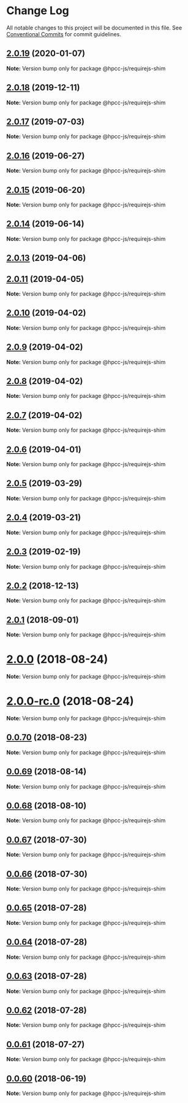 # Change Log

All notable changes to this project will be documented in this file.
See [Conventional Commits](https://conventionalcommits.org) for commit guidelines.

## [2.0.19](https://github.com/hpcc-systems/Visualization/compare/@hpcc-js/requirejs-shim@2.0.18...@hpcc-js/requirejs-shim@2.0.19) (2020-01-07)

**Note:** Version bump only for package @hpcc-js/requirejs-shim






## [2.0.18](https://github.com/hpcc-systems/Visualization/compare/@hpcc-js/requirejs-shim@2.0.17...@hpcc-js/requirejs-shim@2.0.18) (2019-12-11)

**Note:** Version bump only for package @hpcc-js/requirejs-shim






## [2.0.17](https://github.com/hpcc-systems/Visualization/compare/@hpcc-js/requirejs-shim@2.0.16...@hpcc-js/requirejs-shim@2.0.17) (2019-07-03)

**Note:** Version bump only for package @hpcc-js/requirejs-shim





## [2.0.16](https://github.com/hpcc-systems/Visualization/compare/@hpcc-js/requirejs-shim@2.0.15...@hpcc-js/requirejs-shim@2.0.16) (2019-06-27)

**Note:** Version bump only for package @hpcc-js/requirejs-shim





## [2.0.15](https://github.com/hpcc-systems/Visualization/compare/@hpcc-js/requirejs-shim@2.0.14...@hpcc-js/requirejs-shim@2.0.15) (2019-06-20)

**Note:** Version bump only for package @hpcc-js/requirejs-shim





## [2.0.14](https://github.com/hpcc-systems/Visualization/compare/@hpcc-js/requirejs-shim@2.0.13...@hpcc-js/requirejs-shim@2.0.14) (2019-06-14)

**Note:** Version bump only for package @hpcc-js/requirejs-shim






## [2.0.13](https://github.com/hpcc-systems/Visualization/compare/@hpcc-js/requirejs-shim@2.0.3...@hpcc-js/requirejs-shim@2.0.13) (2019-04-06)



## [2.0.11](https://github.com/hpcc-systems/Visualization/compare/@hpcc-js/requirejs-shim@2.0.3...@hpcc-js/requirejs-shim@2.0.11) (2019-04-05)

**Note:** Version bump only for package @hpcc-js/requirejs-shim






## [2.0.10](https://github.com/hpcc-systems/Visualization/compare/@hpcc-js/requirejs-shim@2.0.3...@hpcc-js/requirejs-shim@2.0.10) (2019-04-02)

**Note:** Version bump only for package @hpcc-js/requirejs-shim






## [2.0.9](https://github.com/hpcc-systems/Visualization/compare/@hpcc-js/requirejs-shim@2.0.3...@hpcc-js/requirejs-shim@2.0.9) (2019-04-02)

**Note:** Version bump only for package @hpcc-js/requirejs-shim






## [2.0.8](https://github.com/hpcc-systems/Visualization/compare/@hpcc-js/requirejs-shim@2.0.3...@hpcc-js/requirejs-shim@2.0.8) (2019-04-02)

**Note:** Version bump only for package @hpcc-js/requirejs-shim






## [2.0.7](https://github.com/hpcc-systems/Visualization/compare/@hpcc-js/requirejs-shim@2.0.3...@hpcc-js/requirejs-shim@2.0.7) (2019-04-02)

**Note:** Version bump only for package @hpcc-js/requirejs-shim






## [2.0.6](https://github.com/hpcc-systems/Visualization/compare/@hpcc-js/requirejs-shim@2.0.3...@hpcc-js/requirejs-shim@2.0.6) (2019-04-01)

**Note:** Version bump only for package @hpcc-js/requirejs-shim






## [2.0.5](https://github.com/hpcc-systems/Visualization/compare/@hpcc-js/requirejs-shim@2.0.3...@hpcc-js/requirejs-shim@2.0.5) (2019-03-29)

**Note:** Version bump only for package @hpcc-js/requirejs-shim






## [2.0.4](https://github.com/hpcc-systems/Visualization/compare/@hpcc-js/requirejs-shim@2.0.3...@hpcc-js/requirejs-shim@2.0.4) (2019-03-21)

**Note:** Version bump only for package @hpcc-js/requirejs-shim






## [2.0.3](https://github.com/hpcc-systems/Visualization/compare/@hpcc-js/requirejs-shim@2.0.2...@hpcc-js/requirejs-shim@2.0.3) (2019-02-19)

**Note:** Version bump only for package @hpcc-js/requirejs-shim






## [2.0.2](https://github.com/hpcc-systems/Visualization/compare/@hpcc-js/requirejs-shim@2.0.1...@hpcc-js/requirejs-shim@2.0.2) (2018-12-13)

**Note:** Version bump only for package @hpcc-js/requirejs-shim






<a name="2.0.1"></a>
## [2.0.1](https://github.com/hpcc-systems/Visualization/compare/@hpcc-js/requirejs-shim@2.0.0...@hpcc-js/requirejs-shim@2.0.1) (2018-09-01)

**Note:** Version bump only for package @hpcc-js/requirejs-shim





<a name="2.0.0"></a>
# [2.0.0](https://github.com/hpcc-systems/Visualization/compare/@hpcc-js/requirejs-shim@0.0.70...@hpcc-js/requirejs-shim@2.0.0) (2018-08-24)

**Note:** Version bump only for package @hpcc-js/requirejs-shim





<a name="2.0.0-rc.0"></a>
# [2.0.0-rc.0](https://github.com/hpcc-systems/Visualization/compare/@hpcc-js/requirejs-shim@0.0.70...@hpcc-js/requirejs-shim@2.0.0-rc.0) (2018-08-24)

**Note:** Version bump only for package @hpcc-js/requirejs-shim





<a name="0.0.70"></a>
## [0.0.70](https://github.com/hpcc-systems/Visualization/compare/@hpcc-js/requirejs-shim@0.0.69...@hpcc-js/requirejs-shim@0.0.70) (2018-08-23)




**Note:** Version bump only for package @hpcc-js/requirejs-shim

<a name="0.0.69"></a>
## [0.0.69](https://github.com/hpcc-systems/Visualization/compare/@hpcc-js/requirejs-shim@0.0.68...@hpcc-js/requirejs-shim@0.0.69) (2018-08-14)




**Note:** Version bump only for package @hpcc-js/requirejs-shim

<a name="0.0.68"></a>
## [0.0.68](https://github.com/hpcc-systems/Visualization/compare/@hpcc-js/requirejs-shim@0.0.67...@hpcc-js/requirejs-shim@0.0.68) (2018-08-10)




**Note:** Version bump only for package @hpcc-js/requirejs-shim

<a name="0.0.67"></a>
## [0.0.67](https://github.com/hpcc-systems/Visualization/compare/@hpcc-js/requirejs-shim@0.0.66...@hpcc-js/requirejs-shim@0.0.67) (2018-07-30)




**Note:** Version bump only for package @hpcc-js/requirejs-shim

<a name="0.0.66"></a>
## [0.0.66](https://github.com/hpcc-systems/Visualization/compare/@hpcc-js/requirejs-shim@0.0.65...@hpcc-js/requirejs-shim@0.0.66) (2018-07-30)




**Note:** Version bump only for package @hpcc-js/requirejs-shim

<a name="0.0.65"></a>
## [0.0.65](https://github.com/hpcc-systems/Visualization/compare/@hpcc-js/requirejs-shim@0.0.64...@hpcc-js/requirejs-shim@0.0.65) (2018-07-28)




**Note:** Version bump only for package @hpcc-js/requirejs-shim

<a name="0.0.64"></a>
## [0.0.64](https://github.com/hpcc-systems/Visualization/compare/@hpcc-js/requirejs-shim@0.0.63...@hpcc-js/requirejs-shim@0.0.64) (2018-07-28)




**Note:** Version bump only for package @hpcc-js/requirejs-shim

<a name="0.0.63"></a>
## [0.0.63](https://github.com/hpcc-systems/Visualization/compare/@hpcc-js/requirejs-shim@0.0.62...@hpcc-js/requirejs-shim@0.0.63) (2018-07-28)




**Note:** Version bump only for package @hpcc-js/requirejs-shim

<a name="0.0.62"></a>
## [0.0.62](https://github.com/hpcc-systems/Visualization/compare/@hpcc-js/requirejs-shim@0.0.61...@hpcc-js/requirejs-shim@0.0.62) (2018-07-28)




**Note:** Version bump only for package @hpcc-js/requirejs-shim

<a name="0.0.61"></a>
## [0.0.61](https://github.com/hpcc-systems/Visualization/compare/@hpcc-js/requirejs-shim@0.0.60...@hpcc-js/requirejs-shim@0.0.61) (2018-07-27)




**Note:** Version bump only for package @hpcc-js/requirejs-shim

<a name="0.0.60"></a>
## [0.0.60](https://github.com/hpcc-systems/Visualization/compare/@hpcc-js/requirejs-shim@0.0.59...@hpcc-js/requirejs-shim@0.0.60) (2018-06-19)




**Note:** Version bump only for package @hpcc-js/requirejs-shim
